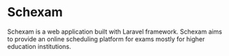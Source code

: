 # Schexam



Schexam is a web application built with Laravel framework. Schexam aims to provide an online scheduling platform for exams mostly for higher education institutions.
